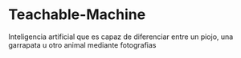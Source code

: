 # Teachable-Machine
Inteligencia artificial que es capaz de diferenciar entre un piojo, una garrapata u otro animal mediante fotografias
